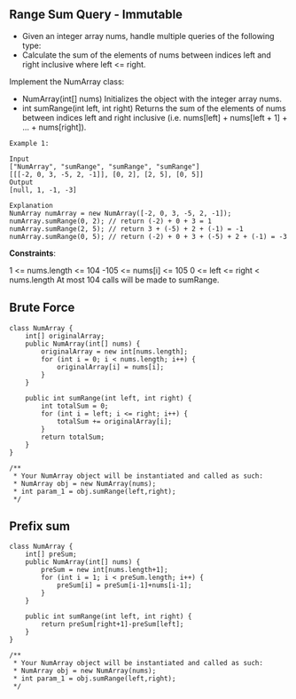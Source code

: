 ## Range Sum Query - Immutable

- Given an integer array nums, handle multiple queries of the following type:
- Calculate the sum of the elements of nums between indices left and right inclusive where left <= right.
  
Implement the NumArray class:

- NumArray(int[] nums) Initializes the object with the integer array nums.
- int sumRange(int left, int right) Returns the sum of the elements of nums between indices left and right inclusive (i.e. nums[left] + nums[left + 1] + ... + nums[right]).

```
Example 1:

Input
["NumArray", "sumRange", "sumRange", "sumRange"]
[[[-2, 0, 3, -5, 2, -1]], [0, 2], [2, 5], [0, 5]]
Output
[null, 1, -1, -3]

Explanation
NumArray numArray = new NumArray([-2, 0, 3, -5, 2, -1]);
numArray.sumRange(0, 2); // return (-2) + 0 + 3 = 1
numArray.sumRange(2, 5); // return 3 + (-5) + 2 + (-1) = -1
numArray.sumRange(0, 5); // return (-2) + 0 + 3 + (-5) + 2 + (-1) = -3
```
 
**Constraints**:

1 <= nums.length <= 104
-105 <= nums[i] <= 105
0 <= left <= right < nums.length
At most 104 calls will be made to sumRange.

## Brute Force

```
class NumArray {
    int[] originalArray;
    public NumArray(int[] nums) {
        originalArray = new int[nums.length];
        for (int i = 0; i < nums.length; i++) {
            originalArray[i] = nums[i];
        }
    }
    
    public int sumRange(int left, int right) {
        int totalSum = 0;
        for (int i = left; i <= right; i++) {
            totalSum += originalArray[i];
        }
        return totalSum;
    }
}

/**
 * Your NumArray object will be instantiated and called as such:
 * NumArray obj = new NumArray(nums);
 * int param_1 = obj.sumRange(left,right);
 */
```


## Prefix sum

```
class NumArray {
    int[] preSum;
    public NumArray(int[] nums) {
        preSum = new int[nums.length+1];
        for (int i = 1; i < preSum.length; i++) {
            preSum[i] = preSum[i-1]+nums[i-1];
        }
    }
    
    public int sumRange(int left, int right) {
        return preSum[right+1]-preSum[left];
    }
}

/**
 * Your NumArray object will be instantiated and called as such:
 * NumArray obj = new NumArray(nums);
 * int param_1 = obj.sumRange(left,right);
 */

```
